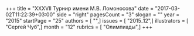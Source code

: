 +++
title = "XXXVII Турнир имени М.В. Ломоносова"
date = "2017-03-02T11:22:39+03:00"
side = "right"
pagesCount = "3"
slogan = ""
year = "2015"
startPage = "25"
authors = [ "",]
issues = [ "2015_12",]
illustrators = [ "Сергей Чуб",]
month = "12"
rubrics = [ "Олимпиады",]
+++
